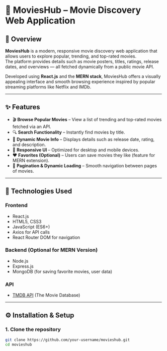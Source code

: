 # 🎥 MoviesHub – Movie Discovery Web Application

## 📖 Overview
**MoviesHub** is a modern, responsive movie discovery web application that allows users to explore popular, trending, and top-rated movies.  
The platform provides details such as movie posters, titles, ratings, release dates, and overviews — all fetched dynamically from a public movie API.

Developed using **React.js** and the **MERN stack**, MoviesHub offers a visually appealing interface and smooth browsing experience inspired by popular streaming platforms like Netflix and IMDb.

---

## ✨ Features
- 🎬 **Browse Popular Movies** – View a list of trending and top-rated movies fetched via an API.  
- 🔍 **Search Functionality** – Instantly find movies by title.  
- 🧠 **Dynamic Movie Info** – Displays details such as release date, rating, and description.  
- 📱 **Responsive UI** – Optimized for desktop and mobile devices.  
- ❤️ **Favorites (Optional)** – Users can save movies they like (feature for MERN extension).  
- 🔄 **Pagination & Dynamic Loading** – Smooth navigation between pages of movies.  

---

## 🧩 Technologies Used

### **Frontend**
- React.js  
- HTML5, CSS3  
- JavaScript (ES6+)  
- Axios for API calls  
- React Router DOM for navigation  

### **Backend (Optional for MERN Version)**
- Node.js  
- Express.js  
- MongoDB (for saving favorite movies, user data)  

### **API**
- [TMDB API](https://developer.themoviedb.org/) (The Movie Database)  

---

## ⚙️ Installation & Setup

### **1. Clone the repository**
```bash
git clone https://github.com/your-username/movieshub.git
cd movieshub
